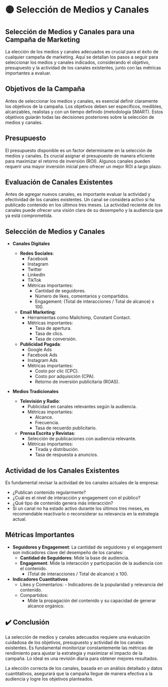 # 🟡 Selección de Medios y Canales

## Selección de Medios y Canales para una Campaña de Marketing
La elección de los medios y canales adecuados es crucial para el éxito de cualquier campaña de marketing. Aquí se detallan los pasos a seguir para seleccionar los medios y canales indicados, considerando el objetivo, presupuesto y la actividad de los canales existentes, junto con las métricas importantes a evaluar.

## Objetivos de la Campaña
Antes de seleccionar los medios y canales, es esencial definir claramente los objetivos de la campaña. Los objetivos deben ser específicos, medibles, alcanzables, realistas y con un tiempo definido (metodología SMART). Estos objetivos guiarán todas las decisiones posteriores sobre la selección de medios y canales.

## Presupuesto
El presupuesto disponible es un factor determinante en la selección de medios y canales. Es crucial asignar el presupuesto de manera eficiente para maximizar el retorno de inversión (ROI). Algunos canales pueden requerir una mayor inversión inicial pero ofrecer un mejor ROI a largo plazo.

## Evaluación de Canales Existentes
Antes de agregar nuevos canales, es importante evaluar la actividad y efectividad de los canales existentes. Un canal se considera activo si ha publicado contenido en los últimos tres meses. La actividad reciente de los canales puede ofrecer una visión clara de su desempeño y la audiencia que ya está comprometida.

## Selección de Medios y Canales
- **Canales Digitales**
    - **Redes Sociales**:
        - Facebook 
        - Instagram 
        - Twitter
        - LinkedIn
        - TikTok
        - Métricas importantes:
            - Cantidad de seguidores.
            - Número de likes, comentarios y compartidos.
            - Engagement: (Total de interacciones / Total de alcance) x 100.
    - **Email Marketing**:
        - Herramientas como Mailchimp, Constant Contact.
        - Métricas importantes:
            - Tasa de apertura.
            - Tasa de clics.
            - Tasa de conversión.
    - **Publicidad Pagada**:
        - Google Ads
        - Facebook Ads
        - Instagram Ads
        - Métricas importantes:
            - Costo por clic (CPC).
            - Costo por adquisición (CPA).
            - Retorno de inversión publicitaria (ROAS).

- **Medios Tradicionales**
    - **Televisión y Radio**:
        - Publicidad en canales relevantes según la audiencia.
        - Métricas importantes:
           - Alcance.
           - Frecuencia.
           - Tasa de recuerdo publicitario.
    - **Prensa Escrita y Revistas**:
        - Selección de publicaciones con audiencia relevante.
        - Métricas importantes:
            - Tirada y distribución.
            - Tasa de respuesta a anuncios.

## Actividad de los Canales Existentes
Es fundamental revisar la actividad de los canales actuales de la empresa:
- ¿Publican contenido regularmente?
- ¿Cuál es el nivel de interacción y engagement con el público?
- ¿Qué tipo de contenido genera más interacción?
- Si un canal no ha estado activo durante los últimos tres meses, es recomendable reactivarlo o reconsiderar su relevancia en la estrategia actual.

## Métricas Importantes
- **Seguidores y Engagement**: La cantidad de seguidores y el engagement son indicadores clave del desempeño de los canales:
    - **Cantidad de Seguidores**: Mide la base de audiencia.
    - **Engagement**: Mide la interacción y participación de la audiencia con el contenido. 
        - (Total de interacciones / Total de alcance) x 100.
- **Indicadores Cuantitativos**
    - Likes y Comentarios:
            - Indicadores de la popularidad y relevancia del contenido.
    - Compartidos:
        - Mide la propagación del contenido y su capacidad de generar alcance orgánico.

## ✔️ Conclusión
La selección de medios y canales adecuados requiere una evaluación cuidadosa de los objetivos, presupuesto y actividad de los canales existentes. Es fundamental monitorizar constantemente las métricas de rendimiento para ajustar la estrategia y maximizar el impacto de la campaña. Lo ideal es una revisión diaria para obtener mejores resultados.

La elección correcta de los canales, basada en un análisis detallado y datos cuantitativos, asegurará que la campaña llegue de manera efectiva a la audiencia y logre los objetivos planteados.